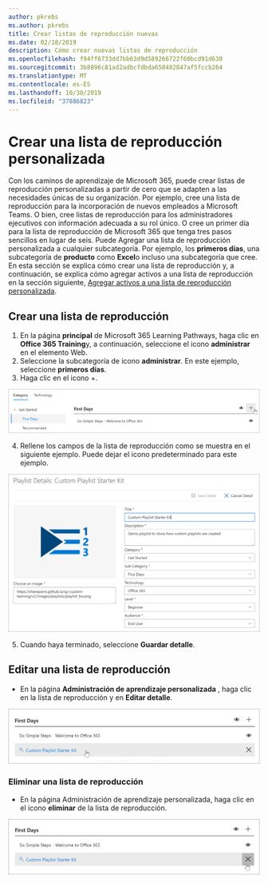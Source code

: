 ```yaml
---
author: pkrebs
ms.author: pkrebs
title: Crear listas de reproducción nuevas
ms.date: 02/18/2019
description: Cómo crear nuevas listas de reproducción
ms.openlocfilehash: f94ff6733dd7bb63d9d589266722f60bcd91d630
ms.sourcegitcommit: 3b8896c81ad2adbcfdbda658482847af5fccb264
ms.translationtype: MT
ms.contentlocale: es-ES
ms.lasthandoff: 10/30/2019
ms.locfileid: "37886823"
---
```

# <a name="create-a-custom-playlist"></a>Crear una lista de reproducción personalizada

Con los caminos de aprendizaje de Microsoft 365, puede crear listas de reproducción personalizadas a partir de cero que se adapten a las necesidades únicas de su organización. Por ejemplo, cree una lista de reproducción para la incorporación de nuevos empleados a Microsoft Teams. O bien, cree listas de reproducción para los administradores ejecutivos con información adecuada a su rol único. O cree un primer día para la lista de reproducción de Microsoft 365 que tenga tres pasos sencillos en lugar de seis. Puede Agregar una lista de reproducción personalizada a cualquier subcategoría. Por ejemplo, los **primeros días**, una subcategoría de **producto** como **Excel**o incluso una subcategoría que cree. En esta sección se explica cómo crear una lista de reproducción y, a continuación, se explica cómo agregar activos a una lista de reproducción en la sección siguiente, [Agregar activos a una lista de reproducción personalizada](custom_addassets.md).

## <a name="create-a-playlist"></a>Crear una lista de reproducción 

1. En la página **principal** de Microsoft 365 Learning Pathways, haga clic en **Office 365 Training**y, a continuación, seleccione el icono **administrar** en el elemento Web. 
2. Seleccione la subcategoría de icono **administrar**. En este ejemplo, seleccione **primeros días**.  
3. Haga clic en el icono +.  

![CG-newplaylistbtn. png](media/cg-newplaylistbtn.png)

4.  Rellene los campos de la lista de reproducción como se muestra en el siguiente ejemplo. Puede dejar el icono predeterminado para este ejemplo. 

![CG-newplaylistdetails. png](media/cg-newplaylistdetails.png)

5.  Cuando haya terminado, seleccione **Guardar detalle**. 

## <a name="edit-a-playlist"></a>Editar una lista de reproducción

- En la página **Administración de aprendizaje personalizada** , haga clic en la lista de reproducción y en **Editar detalle**.  

![CG-editplaylist. png](media/cg-editplaylist.png)

### <a name="delete-a-playlist"></a>Eliminar una lista de reproducción

- En la página Administración de aprendizaje personalizada, haga clic en el icono **eliminar** de la lista de reproducción.  

![CG-deleteplaylist. png](media/cg-deleteplaylist.png)